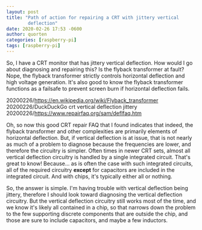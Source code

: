 ```yaml
---
layout: post
title: "Path of action for repairing a CRT with jittery vertical
        deflection"
date: 2020-02-26 17:53 -0600
author: quorten
categories: [raspberry-pi]
tags: [raspberry-pi]
---
```


So, I have a CRT monitor that has jittery vertical deflection.  How
would I go about diagnosing and repairing this?  Is the flyback
transformer at fault?  Nope, the flyback transformer strictly controls
horizontal deflection and high voltage generation.  It's also good to
know the flyback transformer functions as a failsafe to prevent screen
burn if horizontal deflection fails.

20200226/https://en.wikipedia.org/wiki/Flyback_transformer  
20200226/DuckDuckGo crt vertical deflection jittery  
20200226/https://www.repairfaq.org/sam/deflfaq.htm

Oh, so now this good CRT repair FAQ that I found indicates that
indeed, the flyback transformer and other complexities are primarily
elements of horizontal deflection.  But, if vertical deflection is at
issue, that is not nearly as much of a problem to diagnose because the
frequencies are lower, and therefore the circuitry is simpler.  Often
times in newer CRT sets, almost all vertical deflection circuitry is
handled by a single integrated circuit.  That's great to know!
Because...  as is often the case with such integrated circuits, all of
the required circuitry **except** for capacitors are included in the
integrated circuit.  And with chips, it's typically either all or
nothing.

<!-- more -->

So, the answer is simple.  I'm having trouble with vertical deflection
being jittery, therefore I should look toward diagnosing the vertical
deflection circuitry.  But the vertical deflection circuitry still
works most of the time, and we know it's likely all contained in a
chip, so that narrows down the problem to the few supporting discrete
components that are outside the chip, and those are sure to include
capacitors, and maybe a few inductors.
